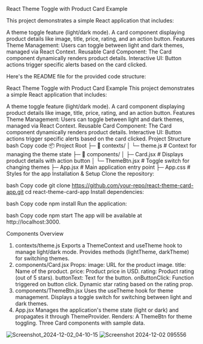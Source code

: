 React Theme Toggle with Product Card Example

This project demonstrates a simple React application that includes:

A theme toggle feature (light/dark mode).
A card component displaying product details like image, title, price, rating, and an action button.
Features
Theme Management:
Users can toggle between light and dark themes, managed via React Context.
Reusable Card Component:
The Card component dynamically renders product details.
Interactive UI:
Button actions trigger specific alerts based on the card clicked.



Here's the README file for the provided code structure:

React Theme Toggle with Product Card Example
This project demonstrates a simple React application that includes:

A theme toggle feature (light/dark mode).
A card component displaying product details like image, title, price, rating, and an action button.
Features
Theme Management:
Users can toggle between light and dark themes, managed via React Context.
Reusable Card Component:
The Card component dynamically renders product details.
Interactive UI:
Button actions trigger specific alerts based on the card clicked.
Project Structure
bash
Copy code
📦 Project Root
├─ 📂 contexts/
│  └─ theme.js          # Context for managing the theme state
├─ 📂 components/
│  ├─ Card.jsx          # Displays product details with action button
│  └─ ThemeBtn.jsx      # Toggle switch for changing themes
├─ App.jsx              # Main application entry point
├─ App.css              # Styles for the app
Installation & Setup
Clone the repository:

bash
Copy code
git clone https://github.com/your-repo/react-theme-card-app.git
cd react-theme-card-app
Install dependencies:

bash
Copy code
npm install
Run the application:

bash
Copy code
npm start
The app will be available at http://localhost:3000.

Components Overview
1. contexts/theme.js
Exports a ThemeContext and useTheme hook to manage light/dark mode.
Provides methods (lightTheme, darkTheme) for switching themes.
2. components/Card.jsx
Props:
image: URL for the product image.
title: Name of the product.
price: Product price in USD.
rating: Product rating (out of 5 stars).
buttonText: Text for the button.
onButtonClick: Function triggered on button click.
Dynamic star rating based on the rating prop.
3. components/ThemeBtn.jsx
Uses the useTheme hook for theme management.
Displays a toggle switch for switching between light and dark themes.
4. App.jsx
Manages the application's theme state (light or dark) and propagates it through ThemeProvider.
Renders:
A ThemeBtn for theme toggling.
Three Card components with sample data.

![Screenshot_2024-12-02_04-10-15](https://github.com/user-attachments/assets/a76461b1-8958-4e25-a981-8fede835c550)
![Screenshot 2024-12-02 095556](https://github.com/user-attachments/assets/d8a6d479-80d3-442e-aefb-b7daf67b82de)
